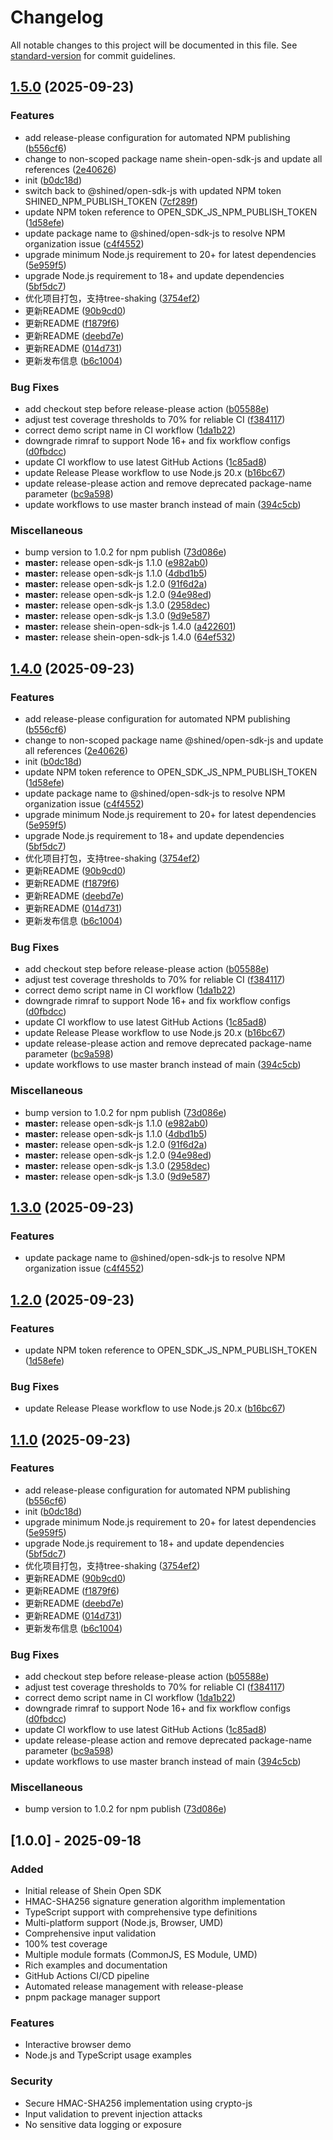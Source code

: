 # Changelog

All notable changes to this project will be documented in this file. See [standard-version](https://github.com/conventional-changelog/standard-version) for commit guidelines.

## [1.5.0](https://github.com/sheinsight/open-sdk-js/compare/open-sdk-js-v1.4.0...open-sdk-js-v1.5.0) (2025-09-23)


### Features

* add release-please configuration for automated NPM publishing ([b556cf6](https://github.com/sheinsight/open-sdk-js/commit/b556cf68082e6362d6148084669be60d29a43c3a))
* change to non-scoped package name shein-open-sdk-js and update all references ([2e40626](https://github.com/sheinsight/open-sdk-js/commit/2e406260b6cb19ff1b60bd16facf24a8ef6e950f))
* init ([b0dc18d](https://github.com/sheinsight/open-sdk-js/commit/b0dc18d83b21bee7a92eda481ef30e2e15aab9d2))
* switch back to @shined/open-sdk-js with updated NPM token SHINED_NPM_PUBLISH_TOKEN ([7cf289f](https://github.com/sheinsight/open-sdk-js/commit/7cf289fdbdc240c2b423fd85e55bb7fcabfd1efd))
* update NPM token reference to OPEN_SDK_JS_NPM_PUBLISH_TOKEN ([1d58efe](https://github.com/sheinsight/open-sdk-js/commit/1d58efe9ceeda918ed261747f4da5500f0165bd3))
* update package name to @shined/open-sdk-js to resolve NPM organization issue ([c4f4552](https://github.com/sheinsight/open-sdk-js/commit/c4f45520fa5fc9f75a85ab6da260abd9deb672e5))
* upgrade minimum Node.js requirement to 20+ for latest dependencies ([5e959f5](https://github.com/sheinsight/open-sdk-js/commit/5e959f5a6c6e816e33e0f5668333185c730a3207))
* upgrade Node.js requirement to 18+ and update dependencies ([5bf5dc7](https://github.com/sheinsight/open-sdk-js/commit/5bf5dc763e70ec11f019fa93ba1e58853e1ca5cc))
* 优化项目打包，支持tree-shaking ([3754ef2](https://github.com/sheinsight/open-sdk-js/commit/3754ef27367663bc80414cc7e041bfda821479fe))
* 更新README ([90b9cd0](https://github.com/sheinsight/open-sdk-js/commit/90b9cd07c69bd1382d500696b980dcbaef7efa57))
* 更新README ([f1879f6](https://github.com/sheinsight/open-sdk-js/commit/f1879f614475880288fdc63ca2a2b9d220905a79))
* 更新README ([deebd7e](https://github.com/sheinsight/open-sdk-js/commit/deebd7e8a8da60ca3c8f7ed59f98205aabc4290d))
* 更新README ([014d731](https://github.com/sheinsight/open-sdk-js/commit/014d7311d9ea13b6ff5587ab20a246846336afe1))
* 更新发布信息 ([b6c1004](https://github.com/sheinsight/open-sdk-js/commit/b6c1004af454e9d6a83ae160aec0a9422598112f))


### Bug Fixes

* add checkout step before release-please action ([b05588e](https://github.com/sheinsight/open-sdk-js/commit/b05588e4ee68a15dbdfff38ffd538e3a4ce03b37))
* adjust test coverage thresholds to 70% for reliable CI ([f384117](https://github.com/sheinsight/open-sdk-js/commit/f384117a5c6e6c647dc46fd0f785f12e557e5cd8))
* correct demo script name in CI workflow ([1da1b22](https://github.com/sheinsight/open-sdk-js/commit/1da1b22c5a17a80565ba82753027bbbcf50280df))
* downgrade rimraf to support Node 16+ and fix workflow configs ([d0fbdcc](https://github.com/sheinsight/open-sdk-js/commit/d0fbdccb9e2d69f2d0b70839801b0ee2bb2f8f85))
* update CI workflow to use latest GitHub Actions ([1c85ad8](https://github.com/sheinsight/open-sdk-js/commit/1c85ad8187e33538aeeb0cec30f6085c88f55211))
* update Release Please workflow to use Node.js 20.x ([b16bc67](https://github.com/sheinsight/open-sdk-js/commit/b16bc678f6c930f9a29d2695cb88573ecd85b918))
* update release-please action and remove deprecated package-name parameter ([bc9a598](https://github.com/sheinsight/open-sdk-js/commit/bc9a598a32beb3976d010948ca4c0a956e31b7e0))
* update workflows to use master branch instead of main ([394c5cb](https://github.com/sheinsight/open-sdk-js/commit/394c5cbaf804250a60c5c0c685d8bcd3a1a1b4d6))


### Miscellaneous

* bump version to 1.0.2 for npm publish ([73d086e](https://github.com/sheinsight/open-sdk-js/commit/73d086ed212bd023244c8ee7801821b1145f844c))
* **master:** release open-sdk-js 1.1.0 ([e982ab0](https://github.com/sheinsight/open-sdk-js/commit/e982ab04aefd150d543adace5ff41b51b7ce294a))
* **master:** release open-sdk-js 1.1.0 ([4dbd1b5](https://github.com/sheinsight/open-sdk-js/commit/4dbd1b50e10b2e5a97864794b4f940c5376d9d3c))
* **master:** release open-sdk-js 1.2.0 ([91f6d2a](https://github.com/sheinsight/open-sdk-js/commit/91f6d2a38ad048f5bfe1ebcd82f064c59501da5a))
* **master:** release open-sdk-js 1.2.0 ([94e98ed](https://github.com/sheinsight/open-sdk-js/commit/94e98ed336c7c4b2e3d0464a2a383a1e8986c0c9))
* **master:** release open-sdk-js 1.3.0 ([2958dec](https://github.com/sheinsight/open-sdk-js/commit/2958deca3459e90882ba982de4af349f9ff80a97))
* **master:** release open-sdk-js 1.3.0 ([9d9e587](https://github.com/sheinsight/open-sdk-js/commit/9d9e5875037f333543d275daf72f8d00142726c3))
* **master:** release shein-open-sdk-js 1.4.0 ([a422601](https://github.com/sheinsight/open-sdk-js/commit/a42260110cf14237c775f45c54365dc288d05476))
* **master:** release shein-open-sdk-js 1.4.0 ([64ef532](https://github.com/sheinsight/open-sdk-js/commit/64ef532fc1908ce80a9f1cc834068393fa507d57))

## [1.4.0](https://github.com/sheinsight/open-sdk-js/compare/@shined/open-sdk-js-v1.3.0...@shined/open-sdk-js-v1.4.0) (2025-09-23)


### Features

* add release-please configuration for automated NPM publishing ([b556cf6](https://github.com/sheinsight/open-sdk-js/commit/b556cf68082e6362d6148084669be60d29a43c3a))
* change to non-scoped package name @shined/open-sdk-js and update all references ([2e40626](https://github.com/sheinsight/open-sdk-js/commit/2e406260b6cb19ff1b60bd16facf24a8ef6e950f))
* init ([b0dc18d](https://github.com/sheinsight/open-sdk-js/commit/b0dc18d83b21bee7a92eda481ef30e2e15aab9d2))
* update NPM token reference to OPEN_SDK_JS_NPM_PUBLISH_TOKEN ([1d58efe](https://github.com/sheinsight/open-sdk-js/commit/1d58efe9ceeda918ed261747f4da5500f0165bd3))
* update package name to @shined/open-sdk-js to resolve NPM organization issue ([c4f4552](https://github.com/sheinsight/open-sdk-js/commit/c4f45520fa5fc9f75a85ab6da260abd9deb672e5))
* upgrade minimum Node.js requirement to 20+ for latest dependencies ([5e959f5](https://github.com/sheinsight/open-sdk-js/commit/5e959f5a6c6e816e33e0f5668333185c730a3207))
* upgrade Node.js requirement to 18+ and update dependencies ([5bf5dc7](https://github.com/sheinsight/open-sdk-js/commit/5bf5dc763e70ec11f019fa93ba1e58853e1ca5cc))
* 优化项目打包，支持tree-shaking ([3754ef2](https://github.com/sheinsight/open-sdk-js/commit/3754ef27367663bc80414cc7e041bfda821479fe))
* 更新README ([90b9cd0](https://github.com/sheinsight/open-sdk-js/commit/90b9cd07c69bd1382d500696b980dcbaef7efa57))
* 更新README ([f1879f6](https://github.com/sheinsight/open-sdk-js/commit/f1879f614475880288fdc63ca2a2b9d220905a79))
* 更新README ([deebd7e](https://github.com/sheinsight/open-sdk-js/commit/deebd7e8a8da60ca3c8f7ed59f98205aabc4290d))
* 更新README ([014d731](https://github.com/sheinsight/open-sdk-js/commit/014d7311d9ea13b6ff5587ab20a246846336afe1))
* 更新发布信息 ([b6c1004](https://github.com/sheinsight/open-sdk-js/commit/b6c1004af454e9d6a83ae160aec0a9422598112f))


### Bug Fixes

* add checkout step before release-please action ([b05588e](https://github.com/sheinsight/open-sdk-js/commit/b05588e4ee68a15dbdfff38ffd538e3a4ce03b37))
* adjust test coverage thresholds to 70% for reliable CI ([f384117](https://github.com/sheinsight/open-sdk-js/commit/f384117a5c6e6c647dc46fd0f785f12e557e5cd8))
* correct demo script name in CI workflow ([1da1b22](https://github.com/sheinsight/open-sdk-js/commit/1da1b22c5a17a80565ba82753027bbbcf50280df))
* downgrade rimraf to support Node 16+ and fix workflow configs ([d0fbdcc](https://github.com/sheinsight/open-sdk-js/commit/d0fbdccb9e2d69f2d0b70839801b0ee2bb2f8f85))
* update CI workflow to use latest GitHub Actions ([1c85ad8](https://github.com/sheinsight/open-sdk-js/commit/1c85ad8187e33538aeeb0cec30f6085c88f55211))
* update Release Please workflow to use Node.js 20.x ([b16bc67](https://github.com/sheinsight/open-sdk-js/commit/b16bc678f6c930f9a29d2695cb88573ecd85b918))
* update release-please action and remove deprecated package-name parameter ([bc9a598](https://github.com/sheinsight/open-sdk-js/commit/bc9a598a32beb3976d010948ca4c0a956e31b7e0))
* update workflows to use master branch instead of main ([394c5cb](https://github.com/sheinsight/open-sdk-js/commit/394c5cbaf804250a60c5c0c685d8bcd3a1a1b4d6))


### Miscellaneous

* bump version to 1.0.2 for npm publish ([73d086e](https://github.com/sheinsight/open-sdk-js/commit/73d086ed212bd023244c8ee7801821b1145f844c))
* **master:** release open-sdk-js 1.1.0 ([e982ab0](https://github.com/sheinsight/open-sdk-js/commit/e982ab04aefd150d543adace5ff41b51b7ce294a))
* **master:** release open-sdk-js 1.1.0 ([4dbd1b5](https://github.com/sheinsight/open-sdk-js/commit/4dbd1b50e10b2e5a97864794b4f940c5376d9d3c))
* **master:** release open-sdk-js 1.2.0 ([91f6d2a](https://github.com/sheinsight/open-sdk-js/commit/91f6d2a38ad048f5bfe1ebcd82f064c59501da5a))
* **master:** release open-sdk-js 1.2.0 ([94e98ed](https://github.com/sheinsight/open-sdk-js/commit/94e98ed336c7c4b2e3d0464a2a383a1e8986c0c9))
* **master:** release open-sdk-js 1.3.0 ([2958dec](https://github.com/sheinsight/open-sdk-js/commit/2958deca3459e90882ba982de4af349f9ff80a97))
* **master:** release open-sdk-js 1.3.0 ([9d9e587](https://github.com/sheinsight/open-sdk-js/commit/9d9e5875037f333543d275daf72f8d00142726c3))

## [1.3.0](https://github.com/sheinsight/open-sdk-js/compare/open-sdk-js-v1.2.0...open-sdk-js-v1.3.0) (2025-09-23)


### Features

* update package name to @shined/open-sdk-js to resolve NPM organization issue ([c4f4552](https://github.com/sheinsight/open-sdk-js/commit/c4f45520fa5fc9f75a85ab6da260abd9deb672e5))

## [1.2.0](https://github.com/sheinsight/open-sdk-js/compare/open-sdk-js-v1.1.0...open-sdk-js-v1.2.0) (2025-09-23)


### Features

* update NPM token reference to OPEN_SDK_JS_NPM_PUBLISH_TOKEN ([1d58efe](https://github.com/sheinsight/open-sdk-js/commit/1d58efe9ceeda918ed261747f4da5500f0165bd3))


### Bug Fixes

* update Release Please workflow to use Node.js 20.x ([b16bc67](https://github.com/sheinsight/open-sdk-js/commit/b16bc678f6c930f9a29d2695cb88573ecd85b918))

## [1.1.0](https://github.com/sheinsight/open-sdk-js/compare/open-sdk-js-v1.0.1...open-sdk-js-v1.1.0) (2025-09-23)


### Features

* add release-please configuration for automated NPM publishing ([b556cf6](https://github.com/sheinsight/open-sdk-js/commit/b556cf68082e6362d6148084669be60d29a43c3a))
* init ([b0dc18d](https://github.com/sheinsight/open-sdk-js/commit/b0dc18d83b21bee7a92eda481ef30e2e15aab9d2))
* upgrade minimum Node.js requirement to 20+ for latest dependencies ([5e959f5](https://github.com/sheinsight/open-sdk-js/commit/5e959f5a6c6e816e33e0f5668333185c730a3207))
* upgrade Node.js requirement to 18+ and update dependencies ([5bf5dc7](https://github.com/sheinsight/open-sdk-js/commit/5bf5dc763e70ec11f019fa93ba1e58853e1ca5cc))
* 优化项目打包，支持tree-shaking ([3754ef2](https://github.com/sheinsight/open-sdk-js/commit/3754ef27367663bc80414cc7e041bfda821479fe))
* 更新README ([90b9cd0](https://github.com/sheinsight/open-sdk-js/commit/90b9cd07c69bd1382d500696b980dcbaef7efa57))
* 更新README ([f1879f6](https://github.com/sheinsight/open-sdk-js/commit/f1879f614475880288fdc63ca2a2b9d220905a79))
* 更新README ([deebd7e](https://github.com/sheinsight/open-sdk-js/commit/deebd7e8a8da60ca3c8f7ed59f98205aabc4290d))
* 更新README ([014d731](https://github.com/sheinsight/open-sdk-js/commit/014d7311d9ea13b6ff5587ab20a246846336afe1))
* 更新发布信息 ([b6c1004](https://github.com/sheinsight/open-sdk-js/commit/b6c1004af454e9d6a83ae160aec0a9422598112f))


### Bug Fixes

* add checkout step before release-please action ([b05588e](https://github.com/sheinsight/open-sdk-js/commit/b05588e4ee68a15dbdfff38ffd538e3a4ce03b37))
* adjust test coverage thresholds to 70% for reliable CI ([f384117](https://github.com/sheinsight/open-sdk-js/commit/f384117a5c6e6c647dc46fd0f785f12e557e5cd8))
* correct demo script name in CI workflow ([1da1b22](https://github.com/sheinsight/open-sdk-js/commit/1da1b22c5a17a80565ba82753027bbbcf50280df))
* downgrade rimraf to support Node 16+ and fix workflow configs ([d0fbdcc](https://github.com/sheinsight/open-sdk-js/commit/d0fbdccb9e2d69f2d0b70839801b0ee2bb2f8f85))
* update CI workflow to use latest GitHub Actions ([1c85ad8](https://github.com/sheinsight/open-sdk-js/commit/1c85ad8187e33538aeeb0cec30f6085c88f55211))
* update release-please action and remove deprecated package-name parameter ([bc9a598](https://github.com/sheinsight/open-sdk-js/commit/bc9a598a32beb3976d010948ca4c0a956e31b7e0))
* update workflows to use master branch instead of main ([394c5cb](https://github.com/sheinsight/open-sdk-js/commit/394c5cbaf804250a60c5c0c685d8bcd3a1a1b4d6))


### Miscellaneous

* bump version to 1.0.2 for npm publish ([73d086e](https://github.com/sheinsight/open-sdk-js/commit/73d086ed212bd023244c8ee7801821b1145f844c))

## [1.0.0] - 2025-09-18

### Added

- Initial release of Shein Open SDK
- HMAC-SHA256 signature generation algorithm implementation
- TypeScript support with comprehensive type definitions
- Multi-platform support (Node.js, Browser, UMD)
- Comprehensive input validation
- 100% test coverage
- Multiple module formats (CommonJS, ES Module, UMD)
- Rich examples and documentation
- GitHub Actions CI/CD pipeline
- Automated release management with release-please
- pnpm package manager support

### Features

- Interactive browser demo
- Node.js and TypeScript usage examples

### Security

- Secure HMAC-SHA256 implementation using crypto-js
- Input validation to prevent injection attacks
- No sensitive data logging or exposure
